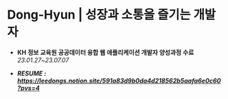 # Dong-Hyun | 성장과 소통을 즐기는 개발자
* **KH 정보 교육원 공공데이터 융합 웹 애플리케이션 개발자 양성과정 수료** *23.01.27~23.07.07*

* ***RESUME : <https://leedongs.notion.site/591a83d9b0da4d218562b5aafa6e0c60?pvs=4>*** 
